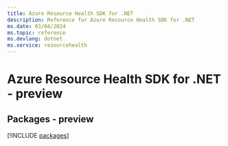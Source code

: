 ```yaml
---
title: Azure Resource Health SDK for .NET
description: Reference for Azure Resource Health SDK for .NET
ms.date: 03/04/2024
ms.topic: reference
ms.devlang: dotnet
ms.service: resourcehealth
---
```

# Azure Resource Health SDK for .NET - preview
## Packages - preview
[!INCLUDE [packages](resource-health-index.md)]